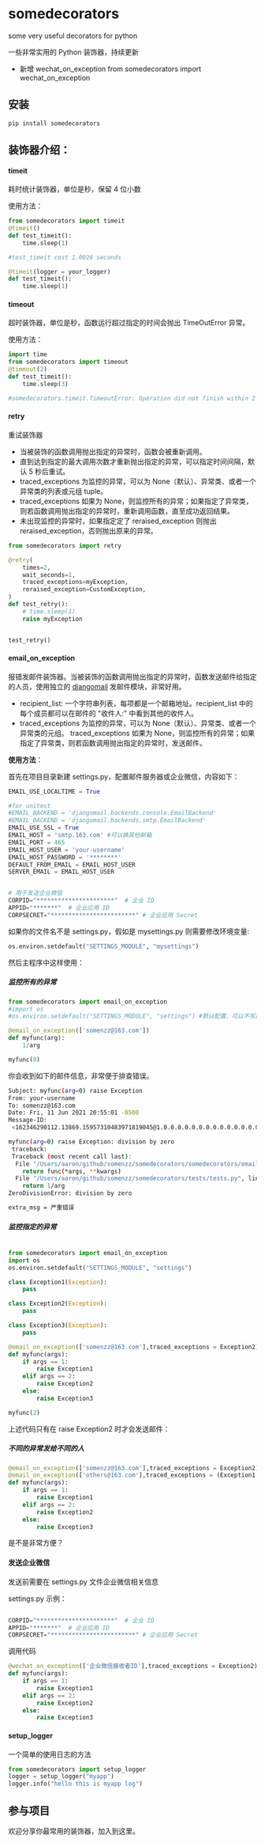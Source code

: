 # somedecorators

some very useful decorators for python 

一些非常实用的 Python 装饰器，持续更新

- 新增 wechat_on_exception  from somedecorators import wechat_on_exception

## 安装

```sh
pip install somedecorators
```

## 装饰器介绍：

#### timeit

耗时统计装饰器，单位是秒，保留 4 位小数


使用方法：

```python
from somedecorators import timeit
@timeit()
def test_timeit():
    time.sleep(1)

#test_timeit cost 1.0026 seconds

@timeit(logger = your_logger)
def test_timeit():
    time.sleep(1)
```


#### timeout

超时装饰器，单位是秒，函数运行超过指定的时间会抛出 TimeOutError 异常。

使用方法：

```python
import time
from somedecorators import timeout
@timeout(2)
def test_timeit():
    time.sleep(3)

#somedecorators.timeit.TimeoutError: Operation did not finish within 2 seconds
```



#### retry

重试装饰器
- 当被装饰的函数调用抛出指定的异常时，函数会被重新调用。
- 直到达到指定的最大调用次数才重新抛出指定的异常，可以指定时间间隔，默认 5 秒后重试。
- traced_exceptions 为监控的异常，可以为 None（默认）、异常类、或者一个异常类的列表或元组 tuple。
- traced_exceptions 如果为 None，则监控所有的异常；如果指定了异常类，则若函数调用抛出指定的异常时，重新调用函数，直至成功返回结果。
- 未出现监控的异常时，如果指定定了 reraised_exception 则抛出 reraised_exception，否则抛出原来的异常。


```python
from somedecorators import retry 

@retry(
    times=2,
    wait_seconds=1,
    traced_exceptions=myException,
    reraised_exception=CustomException,
)
def test_retry():
    # time.sleep(1)
    raise myException


test_retry()
```



#### email_on_exception

报错发邮件装饰器。当被装饰的函数调用抛出指定的异常时，函数发送邮件给指定的人员，使用独立的 [djangomail](https://github.com/somenzz/djangomail) 发邮件模块，非常好用。

- recipient_list: 一个字符串列表，每项都是一个邮箱地址。recipient_list 中的每个成员都可以在邮件的 "收件人:" 中看到其他的收件人。
- traced_exceptions 为监控的异常，可以为 None（默认）、异常类、或者一个异常类的元组。
traced_exceptions 如果为 None，则监控所有的异常；如果指定了异常类，则若函数调用抛出指定的异常时，发送邮件。

**使用方法**：

首先在项目目录新建 settings.py，配置邮件服务器或企业微信，内容如下：

```python
EMAIL_USE_LOCALTIME = True

#for unitest
#EMAIL_BACKEND = 'djangomail.backends.console.EmailBackend'
#EMAIL_BACKEND = 'djangomail.backends.smtp.EmailBackend'
EMAIL_USE_SSL = True
EMAIL_HOST = 'smtp.163.com' #可以换其他邮箱
EMAIL_PORT = 465
EMAIL_HOST_USER = 'your-username'
EMAIL_HOST_PASSWORD = '********'
DEFAULT_FROM_EMAIL = EMAIL_HOST_USER
SERVER_EMAIL = EMAIL_HOST_USER


# 用于发送企业微信
CORPID="**********************"  # 企业 ID
APPID="*******"  # 企业应用 ID
CORPSECRET="************************" # 企业应用 Secret

```

如果你的文件名不是 settings.py，假如是 mysettings.py 则需要修改环境变量:

```python
os.environ.setdefault("SETTINGS_MODULE", "mysettings")
```
然后主程序中这样使用：

##### 监控所有的异常

```python
from somedecorators import email_on_exception 
#import os
#os.environ.setdefault("SETTINGS_MODULE", "settings") #默认配置，可以不写此行代码

@email_on_exception(['somenzz@163.com'])
def myfunc(arg):
    1/arg

myfunc(0)
```

你会收到如下的邮件信息，非常便于排查错误。

```sh
Subject: myfunc(arg=0) raise Exception
From: your-username
To: somenzz@163.com
Date: Fri, 11 Jun 2021 20:55:01 -0500
Message-ID: 
 <162346290112.13869.15957310483971819045@1.0.0.0.0.0.0.0.0.0.0.0.0.0.0.0.0.0.0.0.0.0.0.0.0.0.0.0.0.0.0.0.ip6.arpa>

myfunc(arg=0) raise Exception: division by zero 
 traceback:
 Traceback (most recent call last):
  File "/Users/aaron/github/somenzz/somedecorators/somedecorators/email.py", line 35, in wrapper
    return func(*args, **kwargs)
  File "/Users/aaron/github/somenzz/somedecorators/tests/tests.py", line 55, in myfunc
    return 1/arg
ZeroDivisionError: division by zero

extra_msg = 严重错误
```

##### 监控指定的异常

```python

from somedecorators import email_on_exception
import os
os.environ.setdefault("SETTINGS_MODULE", "settings")

class Exception1(Exception):
    pass

class Exception2(Exception):
    pass

class Exception3(Exception):
    pass

@email_on_exception(['somenzz@163.com'],traced_exceptions = Exception2)
def myfunc(args):
    if args == 1:
        raise Exception1
    elif args == 2:
        raise Exception2
    else:
        raise Exception3

myfunc(2)

```
上述代码只有在 raise Exception2 时才会发送邮件：

##### 不同的异常发给不同的人

```python
@email_on_exception(['somenzz@163.com'],traced_exceptions = Exception2)
@email_on_exception(['others@163.com'],traced_exceptions = (Exception1, Exception3))
def myfunc(args):
    if args == 1:
        raise Exception1
    elif args == 2:
        raise Exception2
    else:
        raise Exception3
```

是不是非常方便？

#### 发送企业微信

发送前需要在 settings.py 文件企业微信相关信息

settings.py 示例：

```python

CORPID="**********************"  # 企业 ID
APPID="*******"  # 企业应用 ID
CORPSECRET="************************" # 企业应用 Secret

```

调用代码 

```python
@wechat_on_exception(['企业微信接收者ID'],traced_exceptions = Exception2)
def myfunc(args):
    if args == 1:
        raise Exception1
    elif args == 2:
        raise Exception2
    else:
        raise Exception3
```


#### setup_logger

一个简单的使用日志的方法

```python
from somedecorators import setup_logger
logger = setup_logger("myapp")
logger.info("hello this is myapp log")
```


## 参与项目

欢迎分享你最常用的装饰器，加入到这里。



